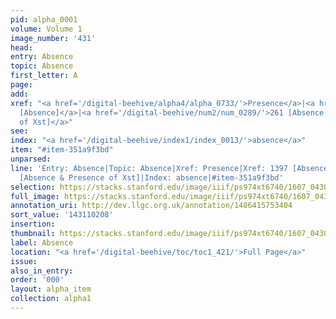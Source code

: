 ```yaml
---
pid: alpha_0001
volume: Volume 1
image_number: '431'
head:
entry: Absence
topic: Absence
first_letter: A
page:
add:
xref: "<a href='/digital-beehive/alpha4/alpha_0733/'>Presence</a>|<a href='/digital-beehive/num6/num_2006/'>1397
  [Absence]</a>|<a href='/digital-beehive/num2/num_0289/'>261 [Absence & Presence
  of Xst]</a>"
see:
index: "<a href='/digital-beehive/index1/index_0013/'>absence</a>"
item: "#item-351a9f3bd"
unparsed:
line: 'Entry: Absence|Topic: Absence|Xref: Presence|Xref: 1397 [Absence]|Xref: 261
  [Absence & Presence of Xst]|Index: absence|#item-351a9f3bd'
selection: https://stacks.stanford.edu/image/iiif/ps974xt6740/1607_0430/244,208,3241,610/full/0/default.jpg
full_image: https://stacks.stanford.edu/image/iiif/ps974xt6740/1607_0430/full/full/0/default.jpg
annotation_uri: http://dev.llgc.org.uk/annotation/1486415753404
sort_value: '143110208'
insertion:
thumbnail: https://stacks.stanford.edu/image/iiif/ps974xt6740/1607_0430/244,208,600,180/250,/0/default.jpg
label: Absence
location: "<a href='/digital-beehive/toc/toc1_421/'>Full Page</a>"
issue:
also_in_entry:
order: '000'
layout: alpha_item
collection: alpha1
---
```

